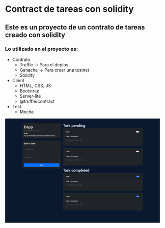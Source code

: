 # Contract de tareas con solidity

## Este es un proyecto de un contrato de tareas creado con solidity

### Lo utilizado en el proyecto es:

- Contrato
    - Truffle → Para el deploy
    - Ganache → Para crear una testnet
    - Solidity
- Client
    - HTML, CSS, JS
    - Bootstrap
    - Server-lite
    - @truffle/contract
- Test
    - Mocha
    

![Dapp Proyect.png](./readme/Dapp_Proyect.png)